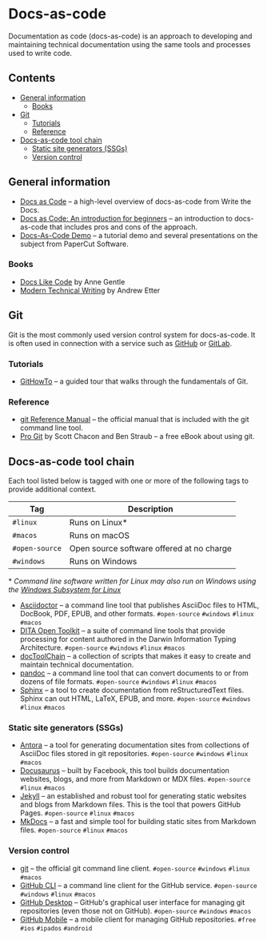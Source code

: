 # Docs-as-code<!-- omit in toc -->

Documentation as code (docs-as-code) is an approach to developing and
maintaining technical documentation using the same tools and processes used to
write code. 

## Contents<!-- omit in toc -->

- [General information](#general-information)
  - [Books](#books)
- [Git](#git)
  - [Tutorials](#tutorials)
  - [Reference](#reference)
- [Docs-as-code tool chain](#docs-as-code-tool-chain)
  - [Static site generators (SSGs)](#static-site-generators-ssgs)
  - [Version control](#version-control)

## General information

- [Docs as Code](https://www.writethedocs.org/guide/docs-as-code) &ndash; a
  high-level overview of docs-as-code from Write the Docs.
- [Docs as Code: An introduction for beginners](https://www.knowledgeowl.com/home/docs-as-code)
  &ndash; an introduction to docs-as-code that includes pros and cons of the
  approach.
- [Docs-As-Code Demo](https://papercut-docs-as-code.gitlab.io/docs-as-code/index.html)
  &ndash; a tutorial demo and several presentations on the subject from
  PaperCut Software.

### Books

- [Docs Like Code](https://www.docslikecode.com/) by Anne Gentle
- [Modern Technical Writing](https://www.amazon.com/Modern-Technical-Writing-Introduction-Documentation-ebook/dp/B01A2QL9SS)
  by Andrew Etter

## Git

Git is the most commonly used version control system for docs-as-code. It is
often used in connection with a service such as [GitHub](https://github.com/)
or [GitLab](https://gitlab.com/).

### Tutorials

- [GitHowTo](https://githowto.com/) &ndash; a guided tour that walks through
  the fundamentals of Git.

### Reference

- [git Reference Manual](https://git-scm.com/docs) &ndash; the official manual
  that is included with the git command line tool.
- [Pro Git](https://git-scm.com/book/) by Scott Chacon and Ben Straub &ndash; a
  free eBook about using git.

## Docs-as-code tool chain

Each tool listed below is tagged with one or more of the following tags to
provide additional context.

| Tag            | Description                                    |
| -------------- | ---------------------------------------------- |
| `#linux`       | Runs on Linux*                                 |
| `#macos`       | Runs on macOS                                  |
| `#open-source` | Open source software offered at no charge      |
| `#windows`     | Runs on Windows                                |

\* *Command line software written for Linux may also run on Windows using the
[Windows Subsystem for Linux](https://docs.microsoft.com/en-us/windows/wsl/about)*

- [Asciidoctor](https://asciidoctor.org/) &ndash; a command line tool that
  publishes AsciiDoc files to HTML, DocBook, PDF, EPUB, and other formats.
  `#open-source` `#windows` `#linux` `#macos`
- [DITA Open Toolkit](https://www.dita-ot.org/) &ndash; a suite of command line
  tools that provide processing for content authored in the Darwin Information
  Typing Architecture. `#open-source` `#windows` `#linux` `#macos`
- [docToolChain](https://doctoolchain.org/) &ndash; a collection of scripts
  that makes it easy to create and maintain technical documentation.
- [pandoc](https://pandoc.org/) &ndash; a command line tool that can convert
  documents to or from dozens of file formats. `#open-source` `#windows`
  `#linux` `#macos`
- [Sphinx](https://www.sphinx-doc.org/) &ndash; a tool to create documentation
  from reStructuredText files. Sphinx can out HTML, LaTeX, EPUB, and more.
  `#open-source` `#windows` `#linux` `#macos`

### Static site generators (SSGs)

- [Antora](https://antora.org/) &ndash; a tool for generating documentation
  sites from collections of AsciiDoc files stored in git repositories.
  `#open-source` `#windows` `#linux` `#macos`
- [Docusaurus](https://docusaurus.io) &ndash; built by Facebook, this tool
  builds documentation websites, blogs, and more from Markdown or MDX files.
  `#open-source` `#linux` `#macos`
- [Jekyll](https://jekyllrb.com/) &ndash; an established and robust tool for
  generating static websites and blogs from Markdown files. This is the tool
  that powers GitHub Pages. `#open-source` `#linux` `#macos`
- [MkDocs](https://www.mkdocs.org/) &ndash; a fast and simple tool for building
  static sites from Markdown files. `#open-source` `#linux` `#macos`

### Version control

- [git](https://git-scm.com/) &ndash; the official git command line client.
  `#open-source` `#windows` `#linux` `#macos`
- [GitHub CLI](https://cli.github.com/) &ndash; a command line client for the
  GitHub service. `#open-source` `#windows` `#linux` `#macos`
- [GitHub Desktop](https://desktop.github.com/) &ndash; GitHub's graphical user
  interface for managing git repositories (even those not on GitHub).
  `#open-source` `#windows` `#macos`
- [GitHub Mobile](https://github.com/mobile) &ndash; a mobile client for
  managing GitHub repositories. `#free` `#ios` `#ipados` `#android`
